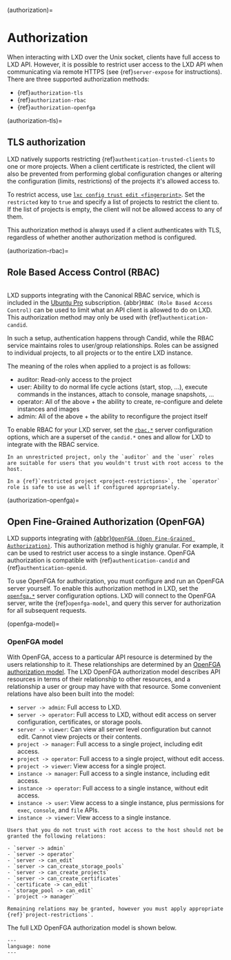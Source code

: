 (authorization)=
# Authorization

When interacting with LXD over the Unix socket, clients have full access to LXD API.
However, it is possible to restrict user access to the LXD API when communicating via remote HTTPS (see {ref}`server-expose` for instructions).
There are three supported authorization methods:

- {ref}`authorization-tls`
- {ref}`authorization-rbac`
- {ref}`authorization-openfga`

(authorization-tls)=
## TLS authorization

LXD natively supports restricting {ref}`authentication-trusted-clients` to one or more projects.
When a client certificate is restricted, the client will also be prevented from performing global configuration changes or altering the configuration (limits, restrictions) of the projects it's allowed access to.

To restrict access, use [`lxc config trust edit <fingerprint>`](lxc_config_trust_edit.md).
Set the `restricted` key to `true` and specify a list of projects to restrict the client to.
If the list of projects is empty, the client will not be allowed access to any of them.

This authorization method is always used if a client authenticates with TLS, regardless of whether another authorization method is configured.

(authorization-rbac)=
## Role Based Access Control (RBAC)

```{youtube} https://www.youtube.com/watch?v=VE60AbJHT6E
```

LXD supports integrating with the Canonical RBAC service, which is included in the [Ubuntu Pro](https://ubuntu.com/pro) subscription.
{abbr}`RBAC (Role Based Access Control)` can be used to limit what an API client is allowed to do on LXD.
This authorization method may only be used with {ref}`authentication-candid`.

In such a setup, authentication happens through Candid, while the RBAC service maintains roles to user/group relationships.
Roles can be assigned to individual projects, to all projects or to the entire LXD instance.

The meaning of the roles when applied to a project is as follows:

- auditor: Read-only access to the project
- user: Ability to do normal life cycle actions (start, stop, ...),
  execute commands in the instances, attach to console, manage snapshots, ...
- operator: All of the above + the ability to create, re-configure and
  delete instances and images
- admin: All of the above + the ability to reconfigure the project itself

To enable RBAC for your LXD server, set the [`rbac.*`](server-options-candid-rbac) server configuration options, which are a superset of the `candid.*` ones and allow for LXD to integrate with the RBAC service.

```{important}
In an unrestricted project, only the `auditor` and the `user` roles are suitable for users that you wouldn't trust with root access to the host.

In a {ref}`restricted project <project-restrictions>`, the `operator` role is safe to use as well if configured appropriately.
```

(authorization-openfga)=
## Open Fine-Grained Authorization (OpenFGA)

LXD supports integrating with [{abbr}`OpenFGA (Open Fine-Grained Authorization)`](https://openfga.dev).
This authorization method is highly granular.
For example, it can be used to restrict user access to a single instance.
OpenFGA authorization is compatible with {ref}`authentication-candid` and {ref}`authentication-openid`.

To use OpenFGA for authorization, you must configure and run an OpenFGA server yourself.
To enable this authorization method in LXD, set the [`openfga.*`](server-options-openfga) server configuration options.
LXD will connect to the OpenFGA server, write the {ref}`openfga-model`, and query this server for authorization for all subsequent requests.

(openfga-model)=
### OpenFGA model

With OpenFGA, access to a particular API resource is determined by the users relationship to it.
These relationships are determined by an [OpenFGA authorization model](https://openfga.dev/docs/concepts#what-is-an-authorization-model).
The LXD OpenFGA authorization model describes API resources in terms of their relationship to other resources, and a relationship a user or group may have with that resource.
Some convenient relations have also been built into the model:

- `server -> admin`: Full access to LXD.
- `server -> operator`: Full access to LXD, without edit access on server configuration, certificates, or storage pools.
- `server -> viewer`: Can view all server level configuration but cannot edit. Cannot view projects or their contents.
- `project -> manager`: Full access to a single project, including edit access.
- `project -> operator`: Full access to a single project, without edit access.
- `project -> viewer`: View access for a single project.
- `instance -> manager`: Full access to a single instance, including edit access.
- `instance -> operator`: Full access to a single  instance, without edit access.
- `instance -> user`: View access to a single instance, plus permissions for `exec`, `console`, and `file` APIs.
- `instance -> viewer`: View access to a single instance.

```{important}
Users that you do not trust with root access to the host should not be granted the following relations:

- `server -> admin`
- `server -> operator`
- `server -> can_edit`
- `server -> can_create_storage_pools`
- `server -> can_create_projects`
- `server -> can_create_certificates`
- `certificate -> can_edit`
- `storage_pool -> can_edit`
- `project -> manager`

Remaining relations may be granted, however you must apply appropriate {ref}`project-restrictions`.
```

The full LXD OpenFGA authorization model is shown below.

```{literalinclude} ../lxd/auth/driver_openfga_model.openfga
---
language: none
---
```
